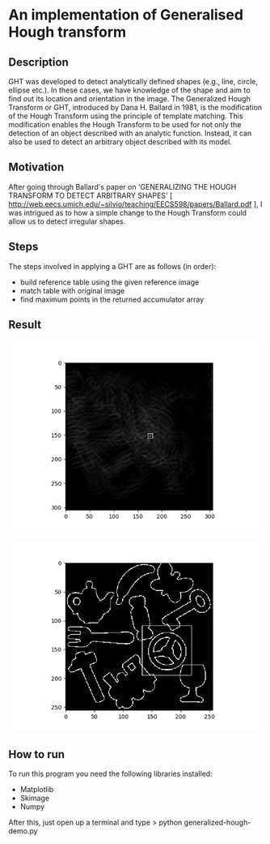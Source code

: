 An implementation of Generalised Hough transform
===================

Description
-------------

GHT was developed to detect analytically defined shapes (e.g., line, circle, ellipse etc.). In these cases, we have knowledge of the shape and aim to find out its location and orientation in the image. The Generalized Hough Transform or GHT, introduced by Dana H. Ballard in 1981, is the modification of the Hough Transform using the principle of template matching. This modification enables the Hough Transform to be used for not only the detection of an object described with an analytic function. Instead, it can also be used to detect an arbitrary object described with its model.

Motivation
-------------
After going through Ballard's paper on 'GENERALIZING THE HOUGH TRANSFORM TO DETECT ARBITRARY SHAPES' [ http://web.eecs.umich.edu/~silvio/teaching/EECS598/papers/Ballard.pdf ], I was intrigued as to how a simple change to the Hough Transform could allow us to detect irregular shapes.

Steps
-------------
The steps involved in applying a GHT are as follows (in order):

- build reference table using the given reference image
- match table with original image
- find maximum points in the returned accumulator array
 
Result
-------------
![accumulator result](https://github.com/adl1995/generalised-hough-transform/blob/master/acc-image.png)

![final result](https://github.com/adl1995/generalised-hough-transform/blob/master/result.png)

How to run
-------------

To run this program you need the following libraries installed:

 - Matplotlib
 - Skimage
 - Numpy

After this, just open up a terminal and type
	> python generalized-hough-demo.py

